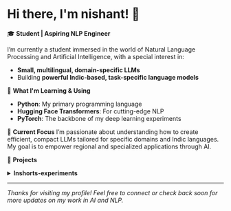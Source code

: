 # Hi there, I'm nishant! 👋

🎓 **Student | Aspiring NLP Engineer**

I’m currently a student immersed in the world of Natural Language Processing and Artificial Intelligence, with a special interest in:

- **Small, multilingual, domain-specific LLMs**  
- Building **powerful Indic-based, task-specific language models**

🔬 **What I'm Learning & Using**
- **Python**: My primary programming language
- **Hugging Face Transformers**: For cutting-edge NLP
- **PyTorch**: The backbone of my deep learning experiments

🌱 **Current Focus**
I’m passionate about understanding how to create efficient, compact LLMs tailored for specific domains and Indic languages. My goal is to empower regional and specialized applications through AI.

🚀 **Projects**
<details>
<summary><strong>Inshorts-experiments</strong></summary>

 A compact summarization pipeline designed for Inshorts-style news. This project explores how to prune a capable teacher model and regain its performance using distillation (behavior cloning) and supervised fine-tuning (SFT). Starting with a base model fine-tuned on Inshorts (Qwen2.5-0.5B-Instruct), applied hybrid pruning (width + depth) to reduce the model size significantly—down to 11 layers and ~277M parameters. 

  Despite a steep drop in raw performance (LLM-based eval score ~1.0/5), recovered capabilities step-by-step:
  
  - 📉 **Pruned model** — minimal summarization ability
  - 🔁 **Distilled model** — recovers up to ~3.15/5 eval score using behavior cloning
  - 📈 **Distilled + SFT model** — reaches ~3.80/5, outperforming the original teacher on the test set
  
  This project demonstrates that extreme model compression paired with smart recovery strategies can still yield decent, domain-specific summarization.

  🔗 **Links**:  
  [GitHub Repository](https://github.com/nis12ram/Inshorts-experiments)  
  [qwen2.5-0.5B-Instruct-Inshort](https://huggingface.co/nis12ram/qwen2.5-0.5B-Instruct-Inshort)  
  [qwen2.5-0.5B-Instruct-pruned-Inshort](https://huggingface.co/nis12ram/qwen2.5-0.5B-Instruct-pruned-Inshort)  
  [qwen2.5-0.5B-Instruct-pruned-distill-Inshort](https://huggingface.co/nis12ram/qwen2.5-0.5B-Instruct-pruned-distill-Inshort)  
  [qwen2.5-0.5B-Instruct-pruned-distill-sft-Inshort](https://huggingface.co/nis12ram/qwen2.5-0.5B-Instruct-pruned-distill-sft-Inshort)
  [Inshorts-ds](https://huggingface.co/datasets/nis12ram/Inshorts-ds) **A dataset devloped during project**

</details>

---

*Thanks for visiting my profile! Feel free to connect or check back soon for more updates on my work in AI and NLP.*